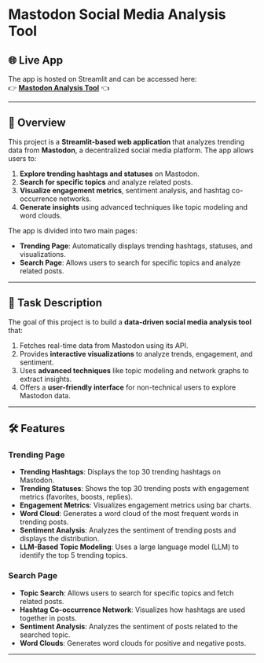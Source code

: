 # Mastodon Social Media Analysis Tool

## 🌐 Live App
The app is hosted on Streamlit and can be accessed here:  
👉 **[Mastodon Analysis Tool](https://mastodonanalysis.streamlit.app/)** 👈

---

## 📝 Overview
This project is a **Streamlit-based web application** that analyzes trending data from **Mastodon**, a decentralized social media platform. The app allows users to:
1. **Explore trending hashtags and statuses** on Mastodon.
2. **Search for specific topics** and analyze related posts.
3. **Visualize engagement metrics**, sentiment analysis, and hashtag co-occurrence networks.
4. **Generate insights** using advanced techniques like topic modeling and word clouds.

The app is divided into two main pages:
- **Trending Page**: Automatically displays trending hashtags, statuses, and visualizations.
- **Search Page**: Allows users to search for specific topics and analyze related posts.

---

## 🎯 Task Description
The goal of this project is to build a **data-driven social media analysis tool** that:
1. Fetches real-time data from Mastodon using its API.
2. Provides **interactive visualizations** to analyze trends, engagement, and sentiment.
3. Uses **advanced techniques** like topic modeling and network graphs to extract insights.
4. Offers a **user-friendly interface** for non-technical users to explore Mastodon data.

---

## 🛠️ Features
### **Trending Page**
- **Trending Hashtags**: Displays the top 30 trending hashtags on Mastodon.
- **Trending Statuses**: Shows the top 30 trending posts with engagement metrics (favorites, boosts, replies).
- **Engagement Metrics**: Visualizes engagement metrics using bar charts.
- **Word Cloud**: Generates a word cloud of the most frequent words in trending posts.
- **Sentiment Analysis**: Analyzes the sentiment of trending posts and displays the distribution.
- **LLM-Based Topic Modeling**: Uses a large language model (LLM) to identify the top 5 trending topics.

### **Search Page**
- **Topic Search**: Allows users to search for specific topics and fetch related posts.
- **Hashtag Co-occurrence Network**: Visualizes how hashtags are used together in posts.
- **Sentiment Analysis**: Analyzes the sentiment of posts related to the searched topic.
- **Word Clouds**: Generates word clouds for positive and negative posts.

---

